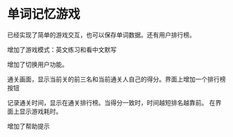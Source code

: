# 单词记忆游戏
已经实现了简单的游戏交互，也可以保存单词数据。还有用户排行榜。

增加了游戏模式：英文练习和看中文默写

增加了切换用户功能。

通关画面，显示当前关的前三名和当前通关人自己的得分。界面上增加一个排行榜按钮

记录通关时间，显示在通关排行榜。当得分一致时，时间越短排名越靠前。
在界面上显示游戏耗时。

增加了帮助提示
